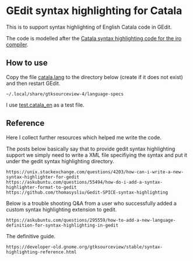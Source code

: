 # GEdit syntax highlighting for Catala

This is to support syntax highlighting of English Catala code in GEdit. 

The code is modelled after the  [Catala syntax highlighting code for the iro compiler](https://github.com/CatalaLang/catala/blob/e7c3ef604e1862dee82a1395ee2a1ea6beb5f9a2/syntax_highlighting/en/catala_en.iro).  


## How to use

Copy the file [catala.lang](catala.lang) to the directory below (create if it does not exist) and then 
restart GEdit. 
```
~/.local/share/gtksourceview-4/language-specs
```

I use [test.catala_en](YCatala.catala_en) as a test file.

## Reference

Here I collect further resources which helped me write the code.


The posts below basically say that to provide gedit syntax highlighting support we simply need to write a XML file specifiying the syntax and put it under the gedit syntax highlighting directory.
```
https://unix.stackexchange.com/questions/4203/how-can-i-write-a-new-syntax-highlighter-for-gedit
https://askubuntu.com/questions/55494/how-do-i-add-a-syntax-highlighter-format-to-gedit
https://github.com/thomasysliu/Gedit-SPICE-syntax-highlighting
```

Below is a trouble shooting Q&A from a user who successfully added a custom syntax highlighting extension to gedit.
```
https://askubuntu.com/questions/295559/how-to-add-a-new-language-definition-for-syntax-highlighting-in-gedit
```

The definitive guide.
```
https://developer-old.gnome.org/gtksourceview/stable/syntax-highlighting-reference.html
```




